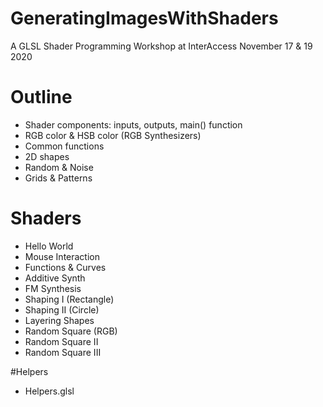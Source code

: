 # GeneratingImagesWithShaders
A GLSL Shader Programming Workshop at InterAccess
November 17 & 19 2020

# Outline
* Shader components: inputs, outputs, main() function
* RGB color & HSB color (RGB Synthesizers)
* Common functions
* 2D shapes
* Random & Noise
* Grids & Patterns

# Shaders
* Hello World
* Mouse Interaction
* Functions & Curves
* Additive Synth
* FM Synthesis
* Shaping I (Rectangle)
* Shaping II (Circle)
* Layering Shapes
* Random Square (RGB)
* Random Square II
* Random Square III

#Helpers
* Helpers.glsl


